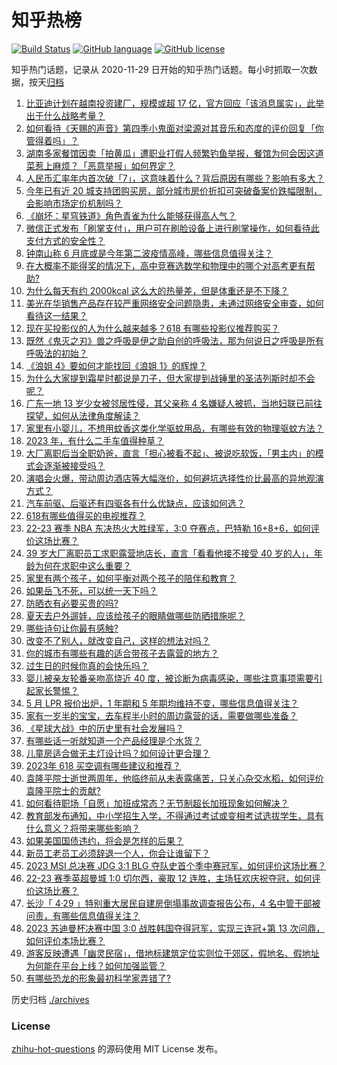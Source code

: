 # 知乎热榜
[![Build Status](https://github.com/ToWeLong/zhihu-hot-questions/workflows/CI/badge.svg)](https://github.com/ToWeLong/zhihu-hot-questions/actions)
[![GitHub language](https://img.shields.io/badge/language-golang-orange.svg)](https://golang.org/)
[![GitHub license](https://img.shields.io/github/license/ToWeLong/zhihu-hot-questions)](https://github.com/ToWeLong/zhihu-hot-questions/blob/main/LICENSE)

知乎热门话题，记录从 2020-11-29 日开始的知乎热门话题。每小时抓取一次数据，按天[归档](./archives)

<!-- BEGIN -->

1. [比亚迪计划在越南投资建厂，规模或超 17 亿，官方回应「该消息属实」，此举出于什么战略考量？](https://www.zhihu.com/question/602236636)
1. [如何看待《天赐的声音》第四季小鬼面对梁源对其音乐和态度的评价回复「你管得着吗」？](https://www.zhihu.com/question/602076650)
1. [湖南多家餐馆因卖「拍黄瓜」遭职业打假人频繁钓鱼举报，餐馆为何会因这道菜惹上麻烦？「恶意举报」如何界定？](https://www.zhihu.com/question/601706262)
1. [人民币汇率年内首次破「7」，这意味着什么？背后原因有哪些？影响有多大？](https://www.zhihu.com/question/602311445)
1. [今年已有近 20 城支持团购买房，部分城市房价折扣可突破备案价跌幅限制，会影响市场定价机制吗？](https://www.zhihu.com/question/602333250)
1. [《崩坏：星穹铁道》角色青雀为什么能够获得高人气？](https://www.zhihu.com/question/601849882)
1. [微信正式发布「刷掌支付」，用户可在刷脸设备上进行刷掌操作，如何看待此支付方式的安全性？](https://www.zhihu.com/question/602338855)
1. [钟南山称 6 月底或是今年第二波疫情高峰，哪些信息值得关注？](https://www.zhihu.com/question/602332997)
1. [在大概率不能得奖的情况下，高中竞赛选数学和物理中的哪个对高考更有帮助?](https://www.zhihu.com/question/602189772)
1. [为什么每天有约 2000kcal 这么大的热量差，但是体重还是不下降？](https://www.zhihu.com/question/596874012)
1. [美光在华销售产品存在较严重网络安全问题隐患，未通过网络安全审查，如何看待这一结果？](https://www.zhihu.com/question/602241001)
1. [现在买投影仪的人为什么越来越多？618 有哪些投影仪推荐购买？](https://www.zhihu.com/question/534552946)
1. [既然《鬼灭之刃》兽之呼吸是伊之助自创的呼吸法，那为何说日之呼吸是所有呼吸法的初始？](https://www.zhihu.com/question/511393410)
1. [《浪姐 4》要如何才能找回《浪姐 1》的辉煌？](https://www.zhihu.com/question/599331700)
1. [为什么大家提到霜星时都说是刀子，但大家提到战锤里的圣洁列斯时却不会呢？](https://www.zhihu.com/question/578072291)
1. [广东一地 13 岁少女被邻居性侵，其父亲称 4 名嫌疑人被抓，当地妇联已前往探望，如何从法律角度解读？](https://www.zhihu.com/question/602337774)
1. [家里有小婴儿，不想用蚊香这类化学驱蚊用品，有哪些有效的物理驱蚊方法？](https://www.zhihu.com/question/538159892)
1. [2023 年，有什么二手车值得种草？](https://www.zhihu.com/question/481468861)
1. [大厂离职后当全职奶爸，直言「担心被看不起」、被说吃软饭，「男主内」的模式会逐渐被接受吗？](https://www.zhihu.com/question/602224219)
1. [演唱会火爆，带动周边酒店等大幅涨价，如何避坑选择性价比最高的异地观演方式？](https://www.zhihu.com/question/601943296)
1. [汽车前驱、后驱还有四驱各有什么优缺点，应该如何选？](https://www.zhihu.com/question/598952737)
1. [618有哪些值得买的电视推荐？](https://www.zhihu.com/question/601939161)
1. [22-23 赛季 NBA 东决热火大胜绿军，3:0 夺赛点，巴特勒 16+8+6，如何评价这场比赛？](https://www.zhihu.com/question/602309172)
1. [39 岁大厂离职员工求职露营地店长，直言「看看他接不接受 40 岁的人」，年龄为何在求职中这么重要？](https://www.zhihu.com/question/602224754)
1. [家里有两个孩子，如何平衡对两个孩子的陪伴和教育？](https://www.zhihu.com/question/532490924)
1. [如果岳飞不死，可以统一天下吗？](https://www.zhihu.com/question/511813486)
1. [防晒衣有必要买贵的吗?](https://www.zhihu.com/question/600477022)
1. [夏天去户外遛娃，应该给孩子的眼睛做哪些防晒措施呢？](https://www.zhihu.com/question/600284234)
1. [哪些诗句让你最有感触?](https://www.zhihu.com/question/602207024)
1. [改变不了别人，就改变自己，这样的想法对吗？](https://www.zhihu.com/question/600315922)
1. [你的城市有哪些有趣的适合带孩子去露营的地方？](https://www.zhihu.com/question/600283972)
1. [过生日的时候你真的会快乐吗？](https://www.zhihu.com/question/601858266)
1. [婴儿被亲友轮番亲吻高烧近 40 度，被诊断为病毒感染，哪些注意事项需要引起家长警惕？](https://www.zhihu.com/question/602219913)
1. [5 月 LPR 报价出炉，1 年期和 5 年期均维持不变，哪些信息值得关注？](https://www.zhihu.com/question/602314218)
1. [家有一岁半的宝宝，去车程半小时的周边露营的话，需要做哪些准备？](https://www.zhihu.com/question/483942947)
1. [《星球大战》中的历史里有社会发展吗？](https://www.zhihu.com/question/599656453)
1. [有哪些话一听就知道一个产品经理是个水货？](https://www.zhihu.com/question/513953399)
1. [儿童房适合做无主灯设计吗？如何设计更合理？](https://www.zhihu.com/question/600372989)
1. [2023年 618 买空调有哪些建议和推荐？](https://www.zhihu.com/question/598254682)
1. [袁隆平院士逝世两周年，他临终前从未表露痛苦，只关心杂交水稻，如何评价袁隆平院士的贡献?](https://www.zhihu.com/question/602311796)
1. [如何看待职场「自愿」加班成常态？无节制超长加班现象如何解决？](https://www.zhihu.com/question/602317514)
1. [教育部发布通知，中小学招生入学，不得通过考试或变相考试选拔学生，具有什么意义？将带来哪些影响？](https://www.zhihu.com/question/602327412)
1. [如果美国国债违约，将会是怎样的后果？](https://www.zhihu.com/question/22116061)
1. [新员工老员工必须辞退一个人，你会让谁留下？](https://www.zhihu.com/question/601660805)
1. [2023 MSI 总决赛 JDG 3:1 BLG 夺队史首个季中赛冠军，如何评价这场比赛？](https://www.zhihu.com/question/602223683)
1. [22-23 赛季英超曼城 1:0 切尔西，豪取 12 连胜，主场狂欢庆祝夺冠，如何评价这场比赛？](https://www.zhihu.com/question/602266016)
1. [长沙「 4·29 」特别重大居民自建房倒塌事故调查报告公布，4 名中管干部被问责，有哪些信息值得关注？](https://www.zhihu.com/question/602225766)
1. [2023 苏迪曼杯决赛中国 3:0 战胜韩国夺得冠军，实现三连冠+第 13 次问鼎，如何评价本场比赛？](https://www.zhihu.com/question/602226420)
1. [游客反映遭遇「幽灵民宿」，借地标建筑定位实则位于郊区，假地名、假地址为何能在平台上线？如何加强监管？](https://www.zhihu.com/question/602182527)
1. [有哪些恐龙的形象最初科学家弄错了?](https://www.zhihu.com/question/568017834)

<!-- END -->

历史归档 [./archives](./archives)


### License
[zhihu-hot-questions](https://github.com/towelong/zhihu-hot-questions) 的源码使用 MIT License 发布。